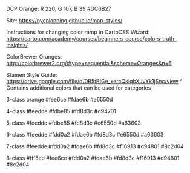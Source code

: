 DCP Orange:
R 220, G 107, B 39
#DC6B27

Site: 
https://nycplanning.github.io/map-styles/

Instructions for changing color ramp in CartoCSS Wizard:
https://carto.com/academy/courses/beginners-course/colors-truth-insights/

ColorBrewer Oranges:
http://colorbrewer2.org/#type=sequential&scheme=Oranges&n=6

Stamen Style Guide:
https://drive.google.com/file/d/0B5tBIGe_xercQklqbXJvYk1jSnc/view
^ Contains additional colors that can be used for categories


3-class orange
#fee6ce
#fdae6b
#e6550d

4-class
#feedde
#fdbe85
#fd8d3c
#d94701

5-class
#feedde
#fdbe85
#fd8d3c
#e6550d
#a63603

6-class
#feedde
#fdd0a2
#fdae6b
#fd8d3c
#e6550d
#a63603

7-class
#feedde
#fdd0a2
#fdae6b
#fd8d3c
#f16913
#d94801
#8c2d04

8-class
#fff5eb
#fee6ce
#fdd0a2
#fdae6b
#fd8d3c
#f16913
#d94801
#8c2d04
